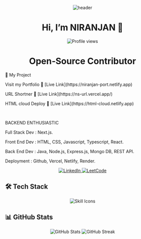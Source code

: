 <p align="center">
  <img src="https://capsule-render.vercel.app/api?text=%20%20Stoic&animation=fadeIn&type=waving&color=0:FF0000,100:800000&fontColor=FFFFFF&height=120" alt="header"/>
</p>


<h1 align="center">Hi, I’m NIRANJAN 👋</h1>

<p align="center">
  <img src="https://komarev.com/ghpvc/?username=niranjan20rc&style=flat-square&color=blue" alt="Profile views"/>
</p>


<h1 align="center">
  Open‑Source Contributor
</h1>
<p></p>

🚀 My Project

<p>
 Visit my Portfolio  
🔗 [Live Link](https://niranjan-port.netlify.app)
</p>


<p>
 URL Shortner 
🔗 [Live Link](https://ns-url.vercel.app/)
</p>

<p>
 HTML cloud Deploy  
🔗 [Live Link](https://html-cloud.netlify.app)
</p>
<br/>

<p>BACKEND ENTHUSIASTIC</p> 
<p>Full Stack Dev : Next.js.</p>
<p>Front End Dev  : HTML, CSS, Javascript, Typescript, React.</p>
<p>Back End Dev   : Java, Node.js, Express.js, Mongo DB, REST API.</p>
<p>Deployment     : Github, Vercel, Netlify, Render.</p>

<p align="center">
  <a href="https://www.linkedin.com/in/niranjan-cse/" target="_blank">
    <img src="https://img.shields.io/badge/LinkedIn-Connect-blue?logo=linkedin&style=for-the-badge" alt="LinkedIn"/>
  </a>
  <a href="https://leetcode.com/u/niranjancse2023/" target="_blank">
    <img src="https://img.shields.io/badge/LeetCode-Visit-orange?logo=leetcode&style=for-the-badge" alt="LeetCode"/>
  </a>
</p>

## 🛠 Tech Stack

<p align="center">
  <img src="https://skillicons.dev/icons?i=java,html,css,js,ts,react,nodejs,express,mongodb,nextjs,netlify,vercel&theme=light" alt="Skill Icons"/>
</p>

## 📊 GitHub Stats

<p align="center">
  <img src="https://github-readme-stats.vercel.app/api?username=niranjan20rc&show_icons=true&theme=radical" alt="GitHub Stats"/>
  <img src="https://github-readme-streak-stats.herokuapp.com/?user=niranjan20rc&theme=radical" alt="GitHub Streak"/>
</p>
